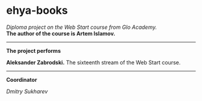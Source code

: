 # ehya-books
*Diploma project on the Web Start course from Glo Academy.<br>*
**The author of the course is Artem Islamov.**


- - -



**The project performs**

**Aleksander Zabrodski.** The sixteenth stream of the Web Start course.


- - -




**Coordinator**

*Dmitry Sukharev*